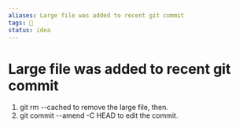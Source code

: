 ```yaml
---
aliases: Large file was added to recent git commit
tags: 📝 
status: idea
---
```


# Large file was added to recent git commit

1.  git rm --cached <filename> to remove the large file, then.
2.  git commit --amend -C HEAD to edit the commit.